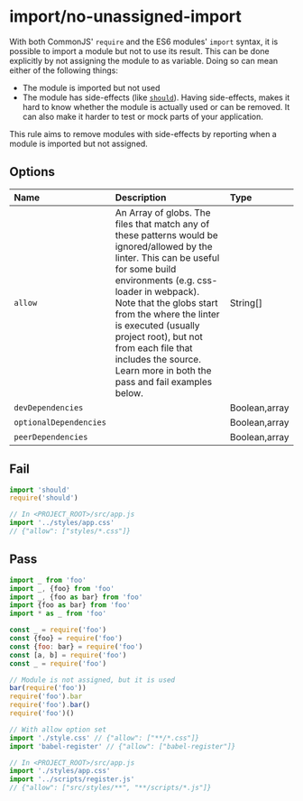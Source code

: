 # import/no-unassigned-import

<!-- end auto-generated rule header -->

With both CommonJS' `require` and the ES6 modules' `import` syntax, it is possible to import a module but not to use its result. This can be done explicitly by not assigning the module to as variable. Doing so can mean either of the following things:

 - The module is imported but not used
 - The module has side-effects (like [`should`](https://www.npmjs.com/package/should)). Having side-effects, makes it hard to know whether the module is actually used or can be removed. It can also make it harder to test or mock parts of your application.

This rule aims to remove modules with side-effects by reporting when a module is imported but not assigned.

## Options

<!-- begin auto-generated rule options list -->

| Name                   | Description                                                                                                                                                                                                                                                                                                                                                                      | Type          |
| :--------------------- | :------------------------------------------------------------------------------------------------------------------------------------------------------------------------------------------------------------------------------------------------------------------------------------------------------------------------------------------------------------------------------- | :------------ |
| `allow`                | An Array of globs. The files that match any of these patterns would be ignored/allowed by the linter. This can be useful for some build environments (e.g. css-loader in webpack). Note that the globs start from the where the linter is executed (usually project root), but not from each file that includes the source. Learn more in both the pass and fail examples below. | String[]      |
| `devDependencies`      |                                                                                                                                                                                                                                                                                                                                                                                  | Boolean,array |
| `optionalDependencies` |                                                                                                                                                                                                                                                                                                                                                                                  | Boolean,array |
| `peerDependencies`     |                                                                                                                                                                                                                                                                                                                                                                                  | Boolean,array |

<!-- end auto-generated rule options list -->

## Fail

```js
import 'should'
require('should')

// In <PROJECT_ROOT>/src/app.js
import '../styles/app.css'
// {"allow": ["styles/*.css"]}
```

## Pass

```js
import _ from 'foo'
import _, {foo} from 'foo'
import _, {foo as bar} from 'foo'
import {foo as bar} from 'foo'
import * as _ from 'foo'

const _ = require('foo')
const {foo} = require('foo')
const {foo: bar} = require('foo')
const [a, b] = require('foo')
const _ = require('foo')

// Module is not assigned, but it is used
bar(require('foo'))
require('foo').bar
require('foo').bar()
require('foo')()

// With allow option set
import './style.css' // {"allow": ["**/*.css"]}
import 'babel-register' // {"allow": ["babel-register"]}

// In <PROJECT_ROOT>/src/app.js
import './styles/app.css'
import '../scripts/register.js'
// {"allow": ["src/styles/**", "**/scripts/*.js"]}
```
